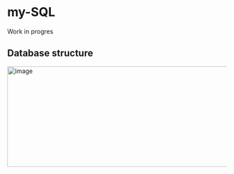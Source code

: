 # my-SQL
Work in progres

## Database structure

<img width="1147" height="231" alt="image" src="https://github.com/user-attachments/assets/3ff53241-0820-4792-8021-9651f7e21dd1" />
